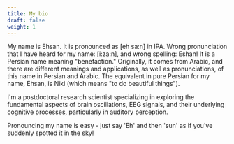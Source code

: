 ```yaml
---
title: My bio
draft: false
weight: 1
---
```


My name is Ehsan. It is pronounced as [eh sa:n] in IPA. Wrong pronunciation that I have heard for my name: [i:za:n], and wrong spelling: Eshan!
It is a Persian name meaning "benefaction." Originally, it comes from Arabic, and there are different meanings and applications, as well as pronunciations, of this name in Persian and Arabic. The equivalent in pure Persian for my name, Ehsan, is Niki (which means "to do beautiful things"). 




I'm a postdoctoral research scientist specializing in exploring the fundamental aspects of brain oscillations, EEG signals, and their underlying cognitive processes, particularly in auditory perception.

Pronouncing my name is easy - just say 'Eh' and then 'sun' as if you've suddenly spotted it in the sky!

